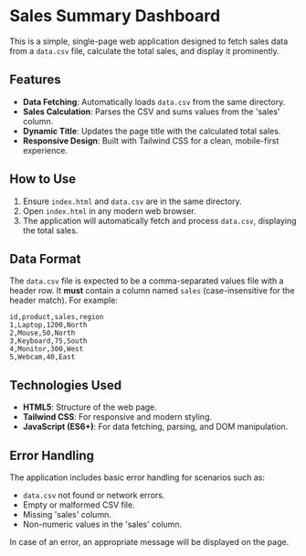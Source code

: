 # Sales Summary Dashboard

This is a simple, single-page web application designed to fetch sales data from a `data.csv` file, calculate the total sales, and display it prominently.

## Features

*   **Data Fetching**: Automatically loads `data.csv` from the same directory.
*   **Sales Calculation**: Parses the CSV and sums values from the 'sales' column.
*   **Dynamic Title**: Updates the page title with the calculated total sales.
*   **Responsive Design**: Built with Tailwind CSS for a clean, mobile-first experience.

## How to Use

1.  Ensure `index.html` and `data.csv` are in the same directory.
2.  Open `index.html` in any modern web browser.
3.  The application will automatically fetch and process `data.csv`, displaying the total sales.

## Data Format

The `data.csv` file is expected to be a comma-separated values file with a header row. It **must** contain a column named `sales` (case-insensitive for the header match). For example:

```csv
id,product,sales,region
1,Laptop,1200,North
2,Mouse,50,North
3,Keyboard,75,South
4,Monitor,300,West
5,Webcam,40,East
```

## Technologies Used

*   **HTML5**: Structure of the web page.
*   **Tailwind CSS**: For responsive and modern styling.
*   **JavaScript (ES6+)**: For data fetching, parsing, and DOM manipulation.

## Error Handling

The application includes basic error handling for scenarios such as:

*   `data.csv` not found or network errors.
*   Empty or malformed CSV file.
*   Missing 'sales' column.
*   Non-numeric values in the 'sales' column.

In case of an error, an appropriate message will be displayed on the page.